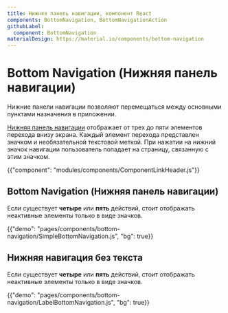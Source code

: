 ```yaml
---
title: Нижняя панель навигации, компонент React
components: BottomNavigation, BottomNavigationAction
githubLabel:
  component: BottomNavigation
materialDesign: https://material.io/components/bottom-navigation
---
```


# Bottom Navigation (Нижняя панель навигации)

<p class="description">Нижние панели навигации позволяют перемещаться между основными пунктами назначения в приложении.</p>

[Нижняя панель навигации](https://material.io/design/components/bottom-navigation.html) отображает от трех до пяти элементов перехода внизу экрана. Каждый элемент перехода представлен значком и необязательной текстовой меткой. При нажатии на нижний значок навигации пользователь попадает на страницу, связанную с этим значком.

{{"component": "modules/components/ComponentLinkHeader.js"}}

## Bottom Navigation (Нижняя панель навигации)

Если существует **четыре** или **пять** действий, стоит отображать неактивные элементы только в виде значков.

{{"demo": "pages/components/bottom-navigation/SimpleBottomNavigation.js", "bg": true}}

## Нижняя навигация без текста

Если существует **четыре** или **пять** действий, стоит отображать неактивные элементы только в виде значков.

{{"demo": "pages/components/bottom-navigation/LabelBottomNavigation.js", "bg": true}}
